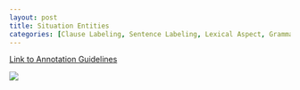 ```yaml
---
layout: post
title: Situation Entities
categories: [Clause Labeling, Sentence Labeling, Lexical Aspect, Grammatical Aspect]
---
```


<!--- Main URL: add exactly one link here, replacing only the URL --->
[Link to Annotation Guidelines](https://www.coli.uni-saarland.de/projects/sitent/page.php?id=resources)

<!-- Teaser image, delete next line if none -->
![](http://sigann.github.io/guido/images/2021-12-20-sitent.png)

<!-- Description -->

